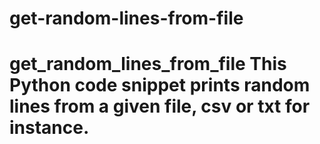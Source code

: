 # get-random-lines-from-file
# get_random_lines_from_file This Python code snippet prints random lines from a given file, csv or txt for instance.
